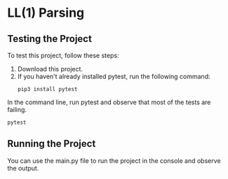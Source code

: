 # LL(1) Parsing

## Testing the Project
To test this project, follow these steps:

1. Download this project.
2. If you haven't already installed pytest, run the following command:
   ```
   pip3 install pytest
   ```
In the command line, run pytest and observe that most of the tests are failing.
```
pytest
```

## Running the Project
You can use the main.py file to run the project in the console and observe the output.
